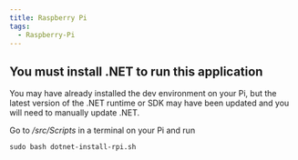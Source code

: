 ```yaml
---
title: Raspberry Pi
tags:
  - Raspberry-Pi
---
```


## You must install .NET to run this application

You may have already installed the dev environment on your Pi, but the latest version of the .NET runtime or SDK may have been updated and you will need to manually update .NET.

Go to */src/Scripts* in a terminal on your Pi and run

```  title='bash'
sudo bash dotnet-install-rpi.sh
```